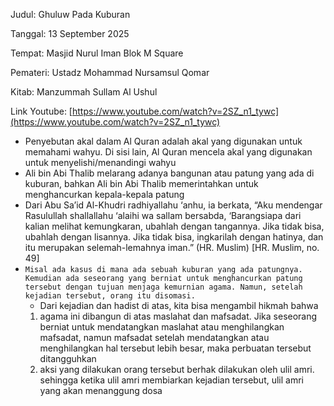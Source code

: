 Judul: Ghuluw Pada Kuburan

Tanggal: 13 September 2025

Tempat: Masjid Nurul Iman Blok M Square

Pemateri: Ustadz Mohammad Nursamsul Qomar

Kitab: Manzummah Sullam Al Ushul

Link Youtube: [https://www.youtube.com/watch?v=2SZ_n1_tywc](https://www.youtube.com/watch?v=2SZ_n1_tywc)

- Penyebutan akal dalam Al Quran adalah akal yang digunakan untuk memahami
wahyu. Di sisi lain, Al Quran mencela akal yang digunakan
untuk menyelishi/menandingi wahyu
- Ali bin Abi Thalib melarang adanya bangunan atau patung yang ada di kuburan,
bahkan Ali bin Abi Thalib memerintahkan untuk menghancurkan
kepala-kepala patung
- Dari Abu Sa’id Al-Khudri radhiyallahu ‘anhu, ia berkata,
“Aku mendengar Rasulullah shallallahu ‘alaihi wa sallam
bersabda, ‘Barangsiapa dari kalian melihat kemungkaran,
ubahlah dengan tangannya. Jika tidak bisa, ubahlah dengan
lisannya. Jika tidak bisa, ingkarilah dengan hatinya,
dan itu merupakan selemah-lemahnya iman.” (HR. Muslim)
[HR. Muslim, no. 49]
- `Misal ada kasus di mana ada sebuah kuburan yang ada patungnya. Kemudian
ada seseorang yang berniat untuk menghancurkan patung
tersebut dengan tujuan menjaga kemurnian agama. Namun,
setelah kejadian tersebut, orang itu disomasi.`
    - Dari kejadian dan hadist di atas, kita bisa mengambil
    hikmah bahwa 
    1. agama ini dibangun di atas maslahat dan mafsadat. Jika seseorang
    berniat untuk mendatangkan maslahat atau menghilangkan mafsadat,
    namun mafsadat setelah mendatangkan atau menghilangkan
    hal tersebut lebih besar, maka perbuatan tersebut
    ditangguhkan
    2. aksi yang dilakukan orang tersebut berhak dilakukan oleh ulil amri.
    sehingga ketika ulil amri membiarkan kejadian tersebut, ulil amri
    yang akan menanggung dosa
